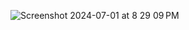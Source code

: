 ![Screenshot 2024-07-01 at 8 29 09 PM](https://github.com/sannykhan3777/WebTraining/assets/52849890/b6a924d4-f1e0-4e32-9c42-c8e2dda5c9c0)
